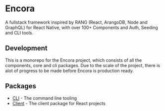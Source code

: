 # Encora

A fullstack framework inspired by RANG (React, ArangoDB, Node and GraphQL) for React Native, with over 100+ Components and Auth, Seeding and CLI tools.

## Development

This is a monorepo for the Encora project, which consists of all the components, core and cli packages. Due to the scale of the project, there is alot of progress to be made before Encora is production ready.

## Packages

- [CLI](https://github.com/ForetagInc/Encora/tree/master/packages/cli) - The command line tooling
- [Client](https://github.com/ForetagInc/Encora/tree/master/packages/client) - The client package for React projects
